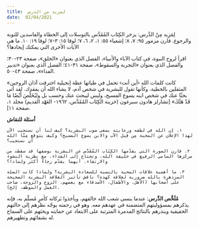 ```yaml
---
title:  لمزيد من الدرس
date:  02/04/2021
---
```


لِمَزِيد مِنْ الدَّرس: يزخر الكِتَاب المُقَدَّس بالتوسلات إلى الخطاة والفاسدين للتوبة والرجوع. قارن مزمور ٩٥: ٧، ٨؛ إشعياء ٥٥: ١، ٢، ٦، ٧؛ لوقا ١٥: ٣-٧؛ لوقا ١٩: ١٠. ما هي الآيات الأخرى التي يمكنك إيجادها؟

اقرأ لروح النبوة، في كتاب الآباء والأنبياء، الفصل الذي بعنوان «الخلق»، صفحة ٢٣-٣٠؛ والفصل الذي بعنوان «التجربة والسقوط»، صفحة ٣١-٤١؛ الفصل الذي بعنوان «تدبير الفداء»، صفحة ٤٣-٥٠.

«كانت كلمات الله ‹أين أنت› تحمل في طياتها عظة إنجيلية اخترقت آذان الزوجين المثقلين بالخطية. وكأنها تقول للبشرية في شخص آدم، لا يشاء الله أن يفقدك. لقد أتى بحثًا عنك في شخص ابنه يسوع المسيح، وليس ليبحث عنك وحسب بل وليُخَلِّصَ أَيْضًا مَا قَدْ هَلَكَ» [تشارلز هادون سبرغون (خزينة الكِتَاب المُقَدَّس، ١٩٦٢- العَهْد القديم) مجلد ١، صفحة ١١].

**أسئلة للنقاش**

`١. إن الله في لطفه ورعايته يسعى صوب البشرية؟ كيف لنا أن نستجيب الآن لهذا الإعلان عن المحبة مِن قِبل الآب والابن يسوع المسيح؟ وكيف يتوقع مِنَّا الله أن نستجيب؟`

`٢. قارن الصورة التي يقدّمها الكِتَاب المُقَدَّس عن البشرية بوصفها قد سقطت من مركزها السامي الرفيع في خليقة الله، وتحتاج إلى الفداء، مع نظرية النشوء والارتقاء. أيهما يقدّم رجاءً أكثر ولماذا؟`

`٣. ما أهمية علاقات المحبة بالنسبة للسعادة البشرية؟ ولماذا كانت الصلة المزدهرة بالله ضرورية لعلاقة كهذه؟ ناقش تأثير العلاقة البشرية الصحيحة على أصحابها (الأهل، والأطفال، الأصدقاء مع بعضهم، الزوج والزوجة، صاحب العمل والموظف، إلخ).`

**مُلَخَّص الدَّرس**: عندما ينسى شعب الله خالقهم، ويأخذوا بَركاته كأمرٍ مُسلّم به، فإنه يذكرهم بمسؤوليتهم المتضمنة في عهدهم معه. وهو في رحمته يوجّه نظرهم إلى حالتهم الحقيقية وينذرهم بالنتائج المدمرة المترتبة على الابتعاد عن حمايته ويحثهم على السماح له بشفائهم وتطهيرهم.